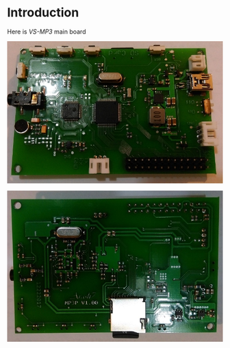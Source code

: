 # Introduction

Here is *VS-MP3* main board

![TOP](../../DOC/Pictures/IMAG1204.jpg)

![BOT](../../DOC/Pictures/IMAG1203.jpg)
